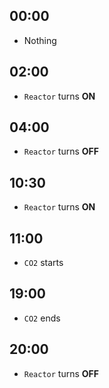 **00:00**
---------
 - Nothing

**02:00**
---------
 - `Reactor` turns **ON**

**04:00**
---------
 - `Reactor` turns **OFF**

**10:30**
---------
 - `Reactor` turns **ON**

**11:00**
---------
 - `CO2` starts

**19:00**
---------
 - `CO2` ends

**20:00**
---------
 - `Reactor` turns **OFF**
